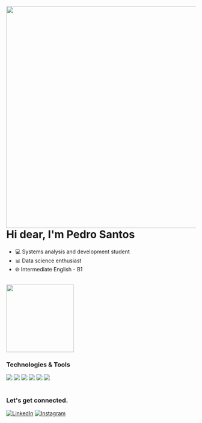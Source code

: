 <img align="right" height="590em" src="https://raw.githubusercontent.com/gist/pedrohhenriqueas/85fd52e28ecea6cc9305593cbc6a871d/raw/984045d4474a49044908505b1d52aaaa0dbdcd2a/githubcard.svg">

<h1 align="left">Hi dear, I'm Pedro Santos</h1>

- 💻 Systems analysis and development student
- 📊 Data science enthusiast
- 🌐 Intermediate English - B1
<br>

<img height="180em" src="https://github-readme-stats.vercel.app/api/top-langs/?username=pedrohhenriqueas&layout=compact&theme=tokyonight"/>

### Technologies & Tools
<div>
  <img src="https://img.shields.io/badge/Java-ED8B00?style=for-the-badge&logo=openjdk&logoColor=white"/>
  <img src="https://img.shields.io/badge/Python-14354C?style=for-the-badge&logo=python&logoColor=white"/>
  <img src="https://img.shields.io/badge/C-00599C?style=for-the-badge&logo=c&logoColor=white"/>
  <img src="https://img.shields.io/badge/MySQL-00000F?style=for-the-badge&logo=mysql&logoColor=white"/>
  <img src="https://img.shields.io/badge/HTML5-E34F26?style=for-the-badge&logo=html5&logoColor=white"/>
  <img src="https://img.shields.io/badge/CSS3-1572B6?style=for-the-badge&logo=css3&logoColor=white"/>
  
</div>

<br>

### Let's get connected.
[![LinkedIn](https://img.shields.io/badge/LinkedIn-0077B5?style=for-the-badge&logo=linkedin&logoColor=white)](https://www.linkedin.com/in/pedrohhenriqueas/)
[![Instagram](https://img.shields.io/badge/Instagram-E4405F?style=for-the-badge&logo=instagram&logoColor=white)](https://www.instagram.com/pedrohhenriqueas/)

##


